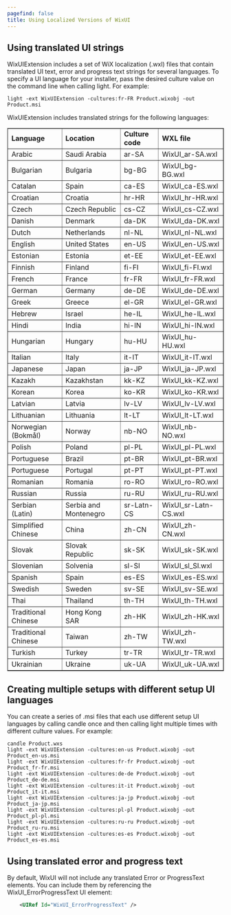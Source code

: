 ```yaml
---
pagefind: false
title: Using Localized Versions of WixUI
---
```


## Using translated UI strings

WixUIExtension includes a set of WiX localization (.wxl) files that contain translated UI text, error and progress text strings for several languages. To specify a UI language for your installer, pass the desired culture value on the command line when calling light. For example:

    light -ext WixUIExtension -cultures:fr-FR Product.wixobj -out Product.msi

WixUIExtension includes translated strings for the following languages:

<table border="1" cellspacing="0" cellpadding="4" id="table1">
  <tr>
    <td><b>Language</b></td>
    <td><b>Location</b></td>
    <td><b>Culture code</b></td>
    <td><b>WXL file</b></td>
  </tr>
  <tr>
    <td>Arabic</td>
    <td>Saudi Arabia</td>
    <td>ar-SA</td>
    <td>WixUI_ar-SA.wxl</td>
  </tr>
  <tr>
    <td>Bulgarian</td>
    <td>Bulgaria</td>
    <td>bg-BG</td>
    <td>WixUI_bg-BG.wxl</td>
  </tr>
  <tr>
    <td>Catalan</td>
    <td>Spain</td>
    <td>ca-ES</td>
    <td>WixUI_ca-ES.wxl</td>
  </tr>
  <tr>
    <td>Croatian</td>
    <td>Croatia</td>
    <td>hr-HR</td>
    <td>WixUI_hr-HR.wxl</td>
  </tr>
  <tr>
    <td>Czech</td>
    <td>Czech Republic</td>
    <td>cs-CZ</td>
    <td>WixUI_cs-CZ.wxl</td>
  </tr>
  <tr>
    <td>Danish</td>
    <td>Denmark</td>
    <td>da-DK</td>
    <td>WixUI_da-DK.wxl</td>
  </tr>
  <tr>
    <td>Dutch</td>
    <td>Netherlands</td>
    <td>nl-NL</td>
    <td>WixUI_nl-NL.wxl</td>
  </tr>
  <tr>
    <td>English</td>
    <td>United States</td>
    <td>en-US</td>
    <td>WixUI_en-US.wxl</td>
  </tr>
  <tr>
    <td>Estonian</td>
    <td>Estonia</td>
    <td>et-EE</td>
    <td>WixUI_et-EE.wxl</td>
  </tr>
  <tr>
    <td>Finnish</td>
    <td>Finland</td>
    <td>fi-FI</td>
    <td>WixUI_fi-FI.wxl</td>
  </tr>
  <tr>
    <td>French</td>
    <td>France</td>
    <td>fr-FR</td>
    <td>WixUI_fr-FR.wxl</td>
  </tr>
  <tr>
    <td>German</td>
    <td>Germany</td>
    <td>de-DE</td>
    <td>WixUI_de-DE.wxl</td>
  </tr>
  <tr>
    <td>Greek</td>
    <td>Greece</td>
    <td>el-GR</td>
    <td>WixUI_el-GR.wxl</td>
  </tr>
  <tr>
    <td>Hebrew</td>
    <td>Israel</td>
    <td>he-IL</td>
    <td>WixUI_he-IL.wxl</td>
  </tr>
  <tr>
    <td>Hindi</td>
    <td>India</td>
    <td>hi-IN</td>
    <td>WixUI_hi-IN.wxl</td>
  </tr>
  <tr>
    <td>Hungarian</td>
    <td>Hungary</td>
    <td>hu-HU</td>
    <td>WixUI_hu-HU.wxl</td>
  </tr>
  <tr>
    <td>Italian</td>
    <td>Italy</td>
    <td>it-IT</td>
    <td>WixUI_it-IT.wxl</td>
  </tr>
  <tr>
    <td>Japanese</td>
    <td>Japan</td>
    <td>ja-JP</td>
    <td>WixUI_ja-JP.wxl</td>
  </tr>
  <tr>
    <td>Kazakh</td>
    <td>Kazakhstan</td>
    <td>kk-KZ</td>
    <td>WixUI_kk-KZ.wxl</td>
  </tr>
  <tr>
    <td>Korean</td>
    <td>Korea</td>
    <td>ko-KR</td>
    <td>WixUI_ko-KR.wxl</td>
  </tr>
  <tr>
    <td>Latvian</td>
    <td>Latvia</td>
    <td>lv-LV</td>
    <td>WixUI_lv-LV.wxl</td>
  </tr>
  <tr>
    <td>Lithuanian</td>
    <td>Lithuania</td>
    <td>lt-LT</td>
    <td>WixUI_lt-LT.wxl</td>
  </tr>
  <tr>
    <td>Norwegian (Bokm&aring;l)</td>
    <td>Norway</td>
    <td>nb-NO</td>
    <td>WixUI_nb-NO.wxl</td>
  </tr>
  <tr>
    <td>Polish</td>
    <td>Poland</td>
    <td>pl-PL</td>
    <td>WixUI_pl-PL.wxl</td>
  </tr>
  <tr>
    <td>Portuguese</td>
    <td>Brazil</td>
    <td>pt-BR</td>
    <td>WixUI_pt-BR.wxl</td>
  </tr>
  <tr>
    <td>Portuguese</td>
    <td>Portugal</td>
    <td>pt-PT</td>
    <td>WixUI_pt-PT.wxl</td>
  </tr>
  <tr>
    <td>Romanian</td>
    <td>Romania</td>
    <td>ro-RO</td>
    <td>WixUI_ro-RO.wxl</td>
  </tr>
  <tr>
    <td>Russian</td>
    <td>Russia</td>
    <td>ru-RU</td>
    <td>WixUI_ru-RU.wxl</td>
  </tr>
  <tr>
    <td>Serbian (Latin)</td>
    <td>Serbia and Montenegro</td>
    <td>sr-Latn-CS</td>
    <td>WixUI_sr-Latn-CS.wxl</td>
  </tr>
  <tr>
    <td>Simplified Chinese</td>
    <td>China</td>
    <td>zh-CN</td>
    <td>WixUI_zh-CN.wxl</td>
  </tr>
  <tr>
    <td>Slovak</td>
    <td>Slovak Republic</td>
    <td>sk-SK</td>
    <td>WixUI_sk-SK.wxl</td>
  </tr>
  <tr>
    <td>Slovenian</td>
    <td>Solvenia</td>
    <td>sl-SI</td>
    <td>WixUI_sl_SI.wxl</td>
  </tr>
  <tr>
    <td>Spanish</td>
    <td>Spain</td>
    <td>es-ES</td>
    <td>WixUI_es-ES.wxl</td>
  </tr>
  <tr>
    <td>Swedish</td>
    <td>Sweden</td>
    <td>sv-SE</td>
    <td>WixUI_sv-SE.wxl</td>
  </tr>
  <tr>
    <td>Thai</td>
    <td>Thailand</td>
    <td>th-TH</td>
    <td>WixUI_th-TH.wxl</td>
  </tr>
  <tr>
    <td>Traditional Chinese</td>
    <td>Hong Kong SAR</td>
    <td>zh-HK</td>
    <td>WixUI_zh-HK.wxl</td>
  </tr>
  <tr>
    <td>Traditional Chinese</td>
    <td>Taiwan</td>
    <td>zh-TW</td>
    <td>WixUI_zh-TW.wxl</td>
  </tr>
  <tr>
    <td>Turkish</td>
    <td>Turkey</td>
    <td>tr-TR</td>
    <td>WixUI_tr-TR.wxl</td>
  </tr>
  <tr>
    <td>Ukrainian</td>
    <td>Ukraine</td>
    <td>uk-UA</td>
    <td>WixUI_uk-UA.wxl</td>
  </tr>
</table>

## Creating multiple setups with different setup UI languages

You can create a series of .msi files that each use different setup UI languages by calling candle once and then calling light multiple times with different culture values. For example:

    candle Product.wxs
    light -ext WixUIExtension -cultures:en-us Product.wixobj -out Product_en-us.msi
    light -ext WixUIExtension -cultures:fr-fr Product.wixobj -out Product_fr-fr.msi
    light -ext WixUIExtension -cultures:de-de Product.wixobj -out Product_de-de.msi
    light -ext WixUIExtension -cultures:it-it Product.wixobj -out Product_it-it.msi
    light -ext WixUIExtension -cultures:ja-jp Product.wixobj -out Product_ja-jp.msi
    light -ext WixUIExtension -cultures:pl-pl Product.wixobj -out Product_pl-pl.msi
    light -ext WixUIExtension -cultures:ru-ru Product.wixobj -out Product_ru-ru.msi
    light -ext WixUIExtension -cultures:es-es Product.wixobj -out Product_es-es.msi

## Using translated error and progress text

By default, WixUI will not include any translated Error or ProgressText elements. You can include them by referencing the WixUI_ErrorProgressText UI element:

```xml
    <UIRef Id="WixUI_ErrorProgressText" />
```
